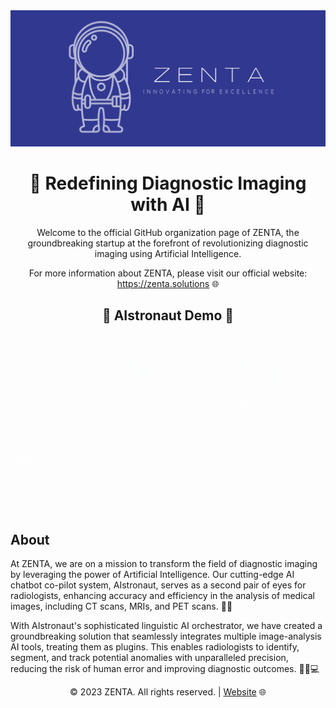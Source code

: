 <!-- ZENTA - Redefining Diagnostic Imaging with AI -->

<div align="center">
  <img src="https://github.com/ZentaLabs/.github/raw/main/Zenta-logo.png" alt="ZENTA Logo" >
</div>

<h1 align="center">🚀 Redefining Diagnostic Imaging with AI 🧠</h1>

<p align="center">Welcome to the official GitHub organization page of ZENTA, the groundbreaking startup at the forefront of revolutionizing diagnostic imaging using Artificial Intelligence.</p>

<p align="center">For more information about ZENTA, please visit our official website: <a href="https://zenta.solutions">https://zenta.solutions</a> 🌐</p>


<h2 align="center">🤖 AIstronaut Demo 🎥</h2>

<div align="center">
  <a href="https://www.canva.com/design/DAFgFNiKdeM/YiQ_IOYmrnHL_kByybviTA/watch?utm_content=DAFgFNiKdeM&utm_campaign=designshare&utm_medium=link&utm_source=publishsharelink" target="_blank" rel="noopener">
    <img alt="AIstronaut Demo" src="https://github.com/ZentaLabs/.github/raw/main/Aistronaut-white.gif">
  </a>
</div>


## About

At ZENTA, we are on a mission to transform the field of diagnostic imaging by leveraging the power of Artificial Intelligence. Our cutting-edge AI chatbot co-pilot system, AIstronaut, serves as a second pair of eyes for radiologists, enhancing accuracy and efficiency in the analysis of medical images, including CT scans, MRIs, and PET scans. 🌟🔬

With AIstronaut's sophisticated linguistic AI orchestrator, we have created a groundbreaking solution that seamlessly integrates multiple image-analysis AI tools, treating them as plugins. This enables radiologists to identify, segment, and track potential anomalies with unparalleled precision, reducing the risk of human error and improving diagnostic outcomes. 👩‍⚕️💻

<div align="center">
  <p align="center">
    &copy; 2023 ZENTA. All rights reserved. | <a href="https://zenta.solutions">Website</a> 🌐
  </p>
</div>
